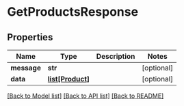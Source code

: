# GetProductsResponse

## Properties
Name | Type | Description | Notes
------------ | ------------- | ------------- | -------------
**message** | **str** |  | [optional] 
**data** | [**list[Product]**](Product.md) |  | [optional] 

[[Back to Model list]](../README.md#documentation-for-models) [[Back to API list]](../README.md#documentation-for-api-endpoints) [[Back to README]](../README.md)


